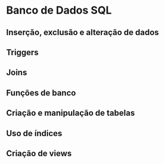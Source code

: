 # Banco de Dados SQL

## Inserção, exclusão e alteração de dados
## Triggers
## Joins
## Funções de banco
## Criação e manipulação de tabelas
## Uso de índices
## Criação de views
